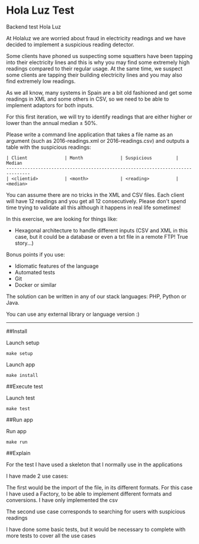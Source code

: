 # Hola Luz Test

Backend test Hola Luz

At Holaluz we are worried about fraud in electricity readings and we have decided to implement a suspicious reading detector.

Some clients have phoned us suspecting some squatters have been tapping into their electricity lines and this is why you may find some extremely high readings compared to their regular usage.
At the same time, we suspect some clients are tapping their building electricity lines and you may also find extremely low readings.

As we all know, many systems in Spain are a bit old fashioned and get some readings in XML and some others in CSV, so we need to be able to implement adaptors for both inputs.

For this first iteration, we will try to identify readings that are either higher or lower than the annual median ± 50%.

Please write a command line application that takes a file name as an argument (such as 2016-readings.xml or 2016-readings.csv) and outputs a table with the suspicious readings:

```
| Client              | Month              | Suspicious         | Median
-------------------------------------------------------------------------------
| <clientid>          | <month>            | <reading>          | <median>
```

You can assume there are no tricks in the XML and CSV files. Each client will have 12 readings and you get all 12 consecutively. Please don't spend time trying to validate all this although it happens in real life sometimes!

In this exercise, we are looking for things like:

- Hexagonal architecture to handle different inputs (CSV and XML in this case, but it could be a database or even a txt file in a remote FTP! True story...)

Bonus points if you use:
- Idiomatic features of the language
- Automated tests
- Git
- Docker or similar

The solution can be written in any of our stack languages: PHP, Python or Java.

You can use any external library or language version :)

---

##Install

Launch setup

```
make setup
```

Launch app

```
make install
```

##Execute test

Launch test

```
make test
```

##Run app

Run app

```
make run
```

##Explain

For the test I have used a skeleton that I normally use in the applications

I have made 2 use cases:

The first would be the import of the file, in its different formats.
For this case I have used a Factory, to be able to implement different formats and conversions. I have only implemented the csv

The second use case corresponds to searching for users with suspicious readings

I have done some basic tests, but it would be necessary to complete with more tests to cover all the use cases